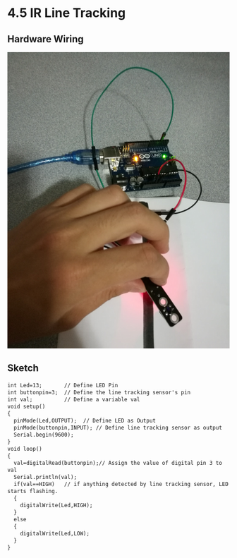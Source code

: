 # 4.5 IR Line Tracking

## Hardware Wiring
![Image](../../Examples/sensor-kit-for-arduino/029_ir_linetracking.jpg)

## Sketch
```
int Led=13;       // Define LED Pin
int buttonpin=3;  // Define the line tracking sensor's pin
int val;          // Define a variable val
void setup()
{
  pinMode(Led,OUTPUT);  // Define LED as Output
  pinMode(buttonpin,INPUT); // Define line tracking sensor as output
  Serial.begin(9600);
}
void loop()
{
  val=digitalRead(buttonpin);// Assign the value of digital pin 3 to val
  Serial.println(val);
  if(val==HIGH)   // if anything detected by line tracking sensor, LED starts flashing.
  {
    digitalWrite(Led,HIGH);
  }
  else
  {
    digitalWrite(Led,LOW);
  }
}
```